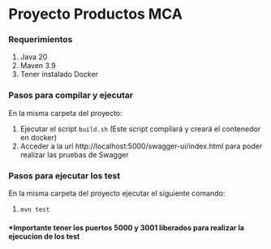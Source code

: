 # Proyecto Productos MCA

### Requerimientos

1. Java 20
2. Maven 3.9
3. Tener instalado Docker

### Pasos para compilar y ejecutar

En la misma carpeta del proyecto:

1. Ejecutar el script ```build.sh``` (Este script compilará y creará el contenedor en docker)
2. Acceder a la url http://localhost:5000/swagger-ui/index.html para poder realizar las pruebas de Swagger

### Pasos para ejecutar los test

En la misma carpeta del proyecto ejecutar el siguiente comando:

1. ```mvn test```

#### *Importante tener los puertos 5000 y 3001 liberados para realizar la ejecucion de los test
